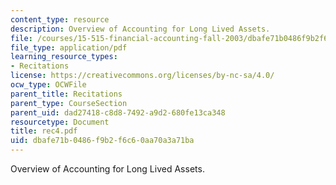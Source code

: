 ```yaml
---
content_type: resource
description: Overview of Accounting for Long Lived Assets.
file: /courses/15-515-financial-accounting-fall-2003/dbafe71b0486f9b2f6c60aa70a3a71ba_rec4.pdf
file_type: application/pdf
learning_resource_types:
- Recitations
license: https://creativecommons.org/licenses/by-nc-sa/4.0/
ocw_type: OCWFile
parent_title: Recitations
parent_type: CourseSection
parent_uid: dad27418-c8d8-7492-a9d2-680fe13ca348
resourcetype: Document
title: rec4.pdf
uid: dbafe71b-0486-f9b2-f6c6-0aa70a3a71ba
---
```

Overview of Accounting for Long Lived Assets.